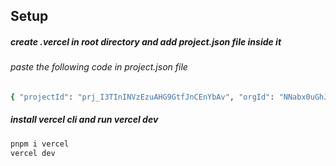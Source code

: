 <!-- create a readme on how to setup environment on local -->

## Setup

##### create .vercel in root directory and add project.json file inside it

###### paste the following code in project.json file

```bash
{ "projectId": "prj_I3TInINVzEzuAHG9GtfJnCEnYbAv", "orgId": "NNabx0uGhJDD5SQcU3WWSoZz" }
```

##### install vercel cli and run vercel dev

```bash
pnpm i vercel
vercel dev
```
